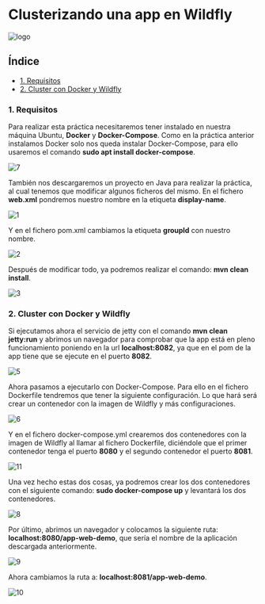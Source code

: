 # Clusterizando una app en Wildfly

![logo](https://github.com/Regnierd/Docker/blob/main/ClusterizandoAppWildfly/img/logo.png)

## Índice

- <a href="#1">1. Requisitos </a>
- <a href="#2">2. Cluster con Docker y Wildfly </a>

<a name="1"></a>

### 1. Requisitos
Para realizar esta práctica necesitaremos tener instalado en nuestra máquina Ubuntu, <b>Docker</b> y <b>Docker-Compose</b>. Como en la práctica anterior instalamos Docker solo nos queda instalar Docker-Compose, para ello usaremos el comando <b>sudo apt install docker-compose</b>.

![7](https://github.com/Regnierd/Docker/blob/main/ClusterizandoAppWildfly/img/7.png)

También nos descargaremos un proyecto en Java para realizar la práctica, al cual tenemos que modificar algunos ficheros del mismo. En el fichero <b>web.xml</b> pondremos nuestro nombre en la etiqueta <b>display-name</b>.

![1](https://github.com/Regnierd/Docker/blob/main/ClusterizandoAppWildfly/img/1.png)

Y en el fichero pom.xml cambiamos la etiqueta <b>groupId</b> con nuestro nombre.

![2](https://github.com/Regnierd/Docker/blob/main/ClusterizandoAppWildfly/img/2.png)

Después de modificar todo, ya podremos realizar el comando: <b>mvn clean install</b>.

![3](https://github.com/Regnierd/Docker/blob/main/ClusterizandoAppWildfly/img/3.png)

<a name="2"></a>

### 2. Cluster con Docker y Wildfly
Si ejecutamos ahora el servicio de jetty con el comando <b>mvn clean jetty:run</b> y abrimos un navegador para comprobar que la app está en pleno funcionamiento poniendo en la url <b>localhost:8082</b>, ya que en el pom de la app tiene que se ejecute en el puerto <b>8082</b>.

![5](https://github.com/Regnierd/Docker/blob/main/ClusterizandoAppWildfly/img/5..png)

Ahora pasamos a ejecutarlo con Docker-Compose. Para ello en el fichero Dockerfile tendremos que tener la siguiente configuración. Lo que hará será crear un contenedor con la imagen de Wildfly y más configuraciones.

![6](https://github.com/Regnierd/Docker/blob/main/ClusterizandoAppWildfly/img/6.png)

Y en el fichero docker-compose.yml crearemos dos contenedores con la imagen de Wildfly al llamar al fichero Dockerfile, diciéndole que el primer contenedor tenga el puerto <b>8080</b> y el segundo contenedor el puerto <b>8081</b>.

![11](https://github.com/Regnierd/Docker/blob/main/ClusterizandoAppWildfly/img/11.png)

Una vez hecho estas dos cosas, ya podremos crear los dos contenedores con el siguiente comando: <b>sudo docker-compose up</b> y levantará los dos contenedores.

![8](https://github.com/Regnierd/Docker/blob/main/ClusterizandoAppWildfly/img/8.png)

Por último, abrimos un navegador y colocamos la siguiente ruta: <b>localhost:8080/app-web-demo</b>, que sería el nombre de la aplicación descargada anteriormente.

![9](https://github.com/Regnierd/Docker/blob/main/ClusterizandoAppWildfly/img/9.png)

Ahora cambiamos la ruta a: <b>localhost:8081/app-web-demo</b>.

![10](https://github.com/Regnierd/Docker/blob/main/ClusterizandoAppWildfly/img/10.png)
